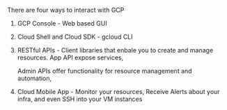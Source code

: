 There are four ways to interact with GCP

1. GCP Console - Web based GUI
2. Cloud Shell and Cloud SDK - gcloud CLI
3. RESTful APIs  - Client libraries that enbale you to create and manage resources. 
    App API expose services,
    
    Admin APIs offer functionality for resource management and automation, 
4. Cloud Mobile App - Monitor your resources, Receive Alerts about your infra, and even SSH into your VM instances
